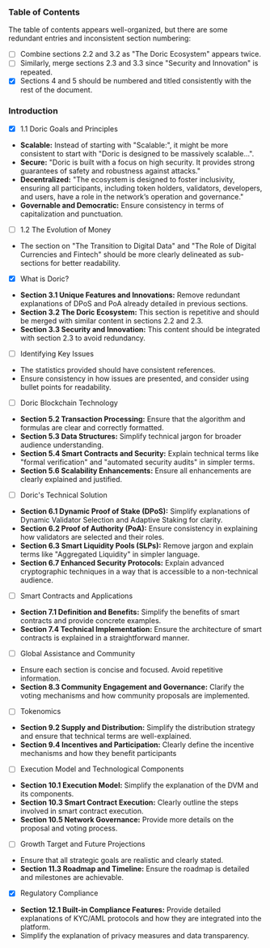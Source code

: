 
### Table of Contents

The table of contents appears well-organized, but there are some redundant entries and inconsistent section numbering:

- [ ] Combine sections 2.2 and 3.2 as "The Doric Ecosystem" appears twice.
- [ ] Similarly, merge sections 2.3 and 3.3 since "Security and Innovation" is repeated.
- [x] Sections 4 and 5 should be numbered and titled consistently with the rest of the document.

### Introduction

- [x] 1.1 Doric Goals and Principles
- **Scalable:** Instead of starting with "Scalable:", it might be more consistent to start with "Doric is designed to be massively scalable...".
- **Secure:** "Doric is built with a focus on high security. It provides strong guarantees of safety and robustness against attacks."
- **Decentralized:** "The ecosystem is designed to foster inclusivity, ensuring all participants, including token holders, validators, developers, and users, have a role in the network’s operation and governance."
- **Governable and Democratic:** Ensure consistency in terms of capitalization and punctuation.

- [ ] 1.2 The Evolution of Money
- The section on "The Transition to Digital Data" and "The Role of Digital Currencies and Fintech" should be more clearly delineated as sub-sections for better readability.

- [x] What is Doric?
- **Section 3.1 Unique Features and Innovations:** Remove redundant explanations of DPoS and PoA already detailed in previous sections.
- **Section 3.2 The Doric Ecosystem:** This section is repetitive and should be merged with similar content in sections 2.2 and 2.3.
- **Section 3.3 Security and Innovation:** This content should be integrated with section 2.3 to avoid redundancy.

- [ ] Identifying Key Issues

- The statistics provided should have consistent references.
- Ensure consistency in how issues are presented, and consider using bullet points for readability.

- [ ]  Doric Blockchain Technology

- **Section 5.2 Transaction Processing:** Ensure that the algorithm and formulas are clear and correctly formatted.
- **Section 5.3 Data Structures:** Simplify technical jargon for broader audience understanding.
- **Section 5.4 Smart Contracts and Security:** Explain technical terms like "formal verification" and "automated security audits" in simpler terms.
- **Section 5.6 Scalability Enhancements:** Ensure all enhancements are clearly explained and justified.

- [ ]  Doric's Technical Solution

- **Section 6.1 Dynamic Proof of Stake (DPoS):** Simplify explanations of Dynamic Validator Selection and Adaptive Staking for clarity.
- **Section 6.2 Proof of Authority (PoA):** Ensure consistency in explaining how validators are selected and their roles.
- **Section 6.3 Smart Liquidity Pools (SLPs):** Remove jargon and explain terms like "Aggregated Liquidity" in simpler language.
- **Section 6.7 Enhanced Security Protocols:** Explain advanced cryptographic techniques in a way that is accessible to a non-technical audience.

- [ ] Smart Contracts and Applications

- **Section 7.1 Definition and Benefits:** Simplify the benefits of smart contracts and provide concrete examples.
- **Section 7.4 Technical Implementation:** Ensure the architecture of smart contracts is explained in a straightforward manner.

- [ ] Global Assistance and Community

- Ensure each section is concise and focused. Avoid repetitive information.
- **Section 8.3 Community Engagement and Governance:** Clarify the voting mechanisms and how community proposals are implemented.

- [ ] Tokenomics

- **Section 9.2 Supply and Distribution:** Simplify the distribution strategy and ensure that technical terms are well-explained.
- **Section 9.4 Incentives and Participation:** Clearly define the incentive mechanisms and how they benefit participants 

- [ ] Execution Model and Technological Components

- **Section 10.1 Execution Model:** Simplify the explanation of the DVM and its components.
- **Section 10.3 Smart Contract Execution:** Clearly outline the steps involved in smart contract execution.
- **Section 10.5 Network Governance:** Provide more details on the proposal and voting process.

- [ ] Growth Target and Future Projections

- Ensure that all strategic goals are realistic and clearly stated.
- **Section 11.3 Roadmap and Timeline:** Ensure the roadmap is detailed and milestones are achievable.

- [x] Regulatory Compliance

- **Section 12.1 Built-in Compliance Features:** Provide detailed explanations of KYC/AML protocols and how they are integrated into the platform.
- Simplify the explanation of privacy measures and data transparency.